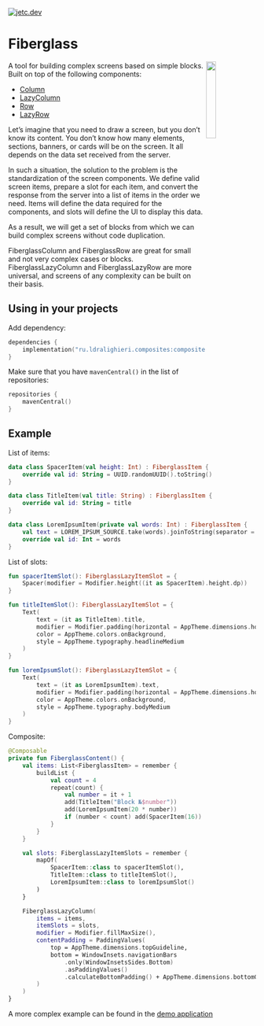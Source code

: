 ﻿[![jetc.dev](https://img.shields.io/badge/As_Seen_In-jetc.dev_Newsletter_Issue_%23150-blue?logo=jetpackcompose&logoColor=white)](https://jetc.dev/issues/150.html)

# Fiberglass

<img src="https://user-images.githubusercontent.com/48987500/218207225-d8b942f9-a6da-4cf7-92f7-ee63a56f41c6.gif" align="right" width="20%">

A tool for building complex screens based on simple blocks. Built on top of the following components:
* [Column]
* [LazyColumn]
* [Row]
* [LazyRow]

Let’s imagine that you need to draw a screen, but you don’t know its content. You don’t know how many elements, sections, banners, or cards will be on the screen. It all depends on the data set received from the server.

In such a situation, the solution to the problem is the standardization of the screen components. We define valid screen items, prepare a slot for each item, and convert the response from the server into a list of items in the order we need. Items will define the data required for the components, and slots will define the UI to display this data.

As a result, we will get a set of blocks from which we can build complex screens without code duplication.

FiberglassColumn and FiberglassRow are great for small and not very complex cases or blocks. FiberglassLazyColumn and FiberglassLazyRow are more universal, and screens of any complexity can be built on their basis.

## Using in your projects

Add dependency:

```kotlin
dependencies {
    implementation("ru.ldralighieri.composites:composites-fiberglass:0.1.2")
}
```

Make sure that you have `mavenCentral()` in the list of repositories:

```kotlin
repositories {
    mavenCentral()
}
```

## Example

List of items:
```kotlin
data class SpacerItem(val height: Int) : FiberglassItem {
    override val id: String = UUID.randomUUID().toString()
}

data class TitleItem(val title: String) : FiberglassItem {
    override val id: String = title
}

data class LoremIpsumItem(private val words: Int) : FiberglassItem {
    val text = LOREM_IPSUM_SOURCE.take(words).joinToString(separator = " ")
    override val id: Int = words
}
```

List of slots:
```kotlin
fun spacerItemSlot(): FiberglassLazyItemSlot = {
    Spacer(modifier = Modifier.height((it as SpacerItem).height.dp))
}

fun titleItemSlot(): FiberglassLazyItemSlot = {
    Text(
        text = (it as TitleItem).title,
        modifier = Modifier.padding(horizontal = AppTheme.dimensions.horizontalGuideline),
        color = AppTheme.colors.onBackground,
        style = AppTheme.typography.headlineMedium
    )
}

fun loremIpsumSlot(): FiberglassLazyItemSlot = {
    Text(
        text = (it as LoremIpsumItem).text,
        modifier = Modifier.padding(horizontal = AppTheme.dimensions.horizontalGuideline),
        color = AppTheme.colors.onBackground,
        style = AppTheme.typography.bodyMedium
    )
}
```

Composite:
```kotlin
@Composable
private fun FiberglassContent() {
    val items: List<FiberglassItem> = remember {
        buildList {
            val count = 4
            repeat(count) {
                val number = it + 1
                add(TitleItem("Block №$number"))
                add(LoremIpsumItem(20 * number))
                if (number < count) add(SpacerItem(16))
            }
        }
    }

    val slots: FiberglassLazyItemSlots = remember {
        mapOf(
            SpacerItem::class to spacerItemSlot(),
            TitleItem::class to titleItemSlot(),
            LoremIpsumItem::class to loremIpsumSlot()
        )
    }

    FiberglassLazyColumn(
        items = items,
        itemSlots = slots,
        modifier = Modifier.fillMaxSize(),
        contentPadding = PaddingValues(
            top = AppTheme.dimensions.topGuideline,
            bottom = WindowInsets.navigationBars
                .only(WindowInsetsSides.Bottom)
                .asPaddingValues()
                .calculateBottomPadding() + AppTheme.dimensions.bottomGuideline
        )
    )
}
```

A more complex example can be found in the [demo application][demo]


[Column]: https://developer.android.com/reference/kotlin/androidx/compose/foundation/layout/package-summary#Column(androidx.compose.ui.Modifier,androidx.compose.foundation.layout.Arrangement.Vertical,androidx.compose.ui.Alignment.Horizontal,kotlin.Function1)
[LazyColumn]: https://developer.android.com/reference/kotlin/androidx/compose/foundation/lazy/package-summary#LazyColumn(androidx.compose.ui.Modifier,androidx.compose.foundation.lazy.LazyListState,androidx.compose.foundation.layout.PaddingValues,kotlin.Boolean,androidx.compose.foundation.layout.Arrangement.Vertical,androidx.compose.ui.Alignment.Horizontal,androidx.compose.foundation.gestures.FlingBehavior,kotlin.Boolean,kotlin.Function1)
[Row]: https://developer.android.com/reference/kotlin/androidx/compose/foundation/layout/package-summary#Row(androidx.compose.ui.Modifier,androidx.compose.foundation.layout.Arrangement.Horizontal,androidx.compose.ui.Alignment.Vertical,kotlin.Function1)
[LazyRow]: https://developer.android.com/reference/kotlin/androidx/compose/foundation/lazy/package-summary#LazyRow(androidx.compose.ui.Modifier,androidx.compose.foundation.lazy.LazyListState,androidx.compose.foundation.layout.PaddingValues,kotlin.Boolean,androidx.compose.foundation.layout.Arrangement.Horizontal,androidx.compose.ui.Alignment.Vertical,androidx.compose.foundation.gestures.FlingBehavior,kotlin.Boolean,kotlin.Function1)
[demo]: https://github.com/LDRAlighieri/Composites/blob/master/sample/src/main/kotlin/ru/ldralighieri/composites/sample/ui/fiberglass/FiberglassScreen.kt
